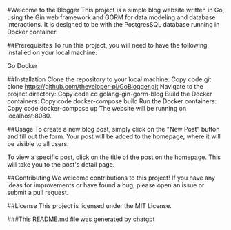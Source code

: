 #Welcome to the Blogger
This project is a simple blog website written in Go, using the Gin web framework and GORM for data modeling and database interactions. It is designed to be with the PostgresSQL database running in Docker container.

##Prerequisites
To run this project, you will need to have the following installed on your local machine:

Go
Docker

##Installation
Clone the repository to your local machine:
Copy code
git clone https://github.com/theveloper-pl/GoBlogger.git
Navigate to the project directory:
Copy code
cd golang-gin-gorm-blog
Build the Docker containers:
Copy code
docker-compose build
Run the Docker containers:
Copy code
docker-compose up
The website will be running on localhost:8080.

##Usage
To create a new blog post, simply click on the "New Post" button and fill out the form. Your post will be added to the homepage, where it will be visible to all users.

To view a specific post, click on the title of the post on the homepage. This will take you to the post's detail page.

##Contributing
We welcome contributions to this project! If you have any ideas for improvements or have found a bug, please open an issue or submit a pull request.

##License
This project is licensed under the MIT License.


###This README.md file was generated by chatgpt